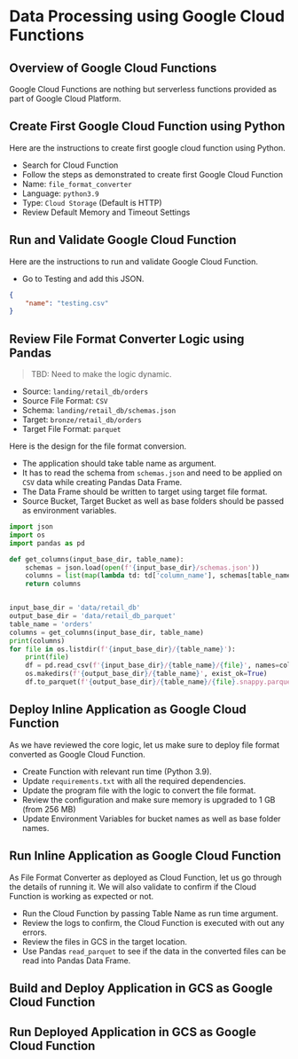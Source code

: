 # Data Processing using Google Cloud Functions

## Overview of Google Cloud Functions
Google Cloud Functions are nothing but serverless functions provided as part of Google Cloud Platform.

## Create First Google Cloud Function using Python

Here are the instructions to create first google cloud function using Python.
* Search for Cloud Function
* Follow the steps as demonstrated to create first Google Cloud Function
* Name: `file_format_converter`
* Language: `python3.9`
* Type: `Cloud Storage` (Default is HTTP)
* Review Default Memory and Timeout Settings

## Run and Validate Google Cloud Function

Here are the instructions to run and validate Google Cloud Function.
* Go to Testing and add this JSON.

```json
{
    "name": "testing.csv"
}
```

## Review File Format Converter Logic using Pandas

> TBD: Need to make the logic dynamic. 
* Source: `landing/retail_db/orders`
* Source File Format: `CSV`
* Schema: `landing/retail_db/schemas.json`
* Target: `bronze/retail_db/orders`
* Target File Format: `parquet`

Here is the design for the file format conversion.
* The application should take table name as argument.
* It has to read the schema from `schemas.json` and need to be applied on `CSV` data while creating Pandas Data Frame.
* The Data Frame should be written to target using target file format.
* Source Bucket, Target Bucket as well as base folders should be passed as environment variables.

```python
import json
import os
import pandas as pd

def get_columns(input_base_dir, table_name):
    schemas = json.load(open(f'{input_base_dir}/schemas.json'))
    columns = list(map(lambda td: td['column_name'], schemas[table_name]))
    return columns


input_base_dir = 'data/retail_db'
output_base_dir = 'data/retail_db_parquet'
table_name = 'orders'
columns = get_columns(input_base_dir, table_name)
print(columns)
for file in os.listdir(f'{input_base_dir}/{table_name}'):
    print(file)
    df = pd.read_csv(f'{input_base_dir}/{table_name}/{file}', names=columns)
    os.makedirs(f'{output_base_dir}/{table_name}', exist_ok=True)
    df.to_parquet(f'{output_base_dir}/{table_name}/{file}.snappy.parquet')
```

## Deploy Inline Application as Google Cloud Function
As we have reviewed the core logic, let us make sure to deploy file format converted as Google Cloud Function.
* Create Function with relevant run time (Python 3.9).
* Update `requirements.txt` with all the required dependencies.
* Update the program file with the logic to convert the file format.
* Review the configuration and make sure memory is upgraded to 1 GB (from 256 MB)
* Update Environment Variables for bucket names as well as base folder names.

## Run Inline Application as Google Cloud Function
As File Format Converter as deployed as Cloud Function, let us go through the details of running it. We will also validate to confirm if the Cloud Function is working as expected or not.
* Run the Cloud Function by passing Table Name as run time argument.
* Review the logs to confirm, the Cloud Function is executed with out any errors.
* Review the files in GCS in the target location.
* Use Pandas `read_parquet` to see if the data in the converted files can be read into Pandas Data Frame.

## Build and Deploy Application in GCS as Google Cloud Function

## Run Deployed Application in GCS as Google Cloud Function
